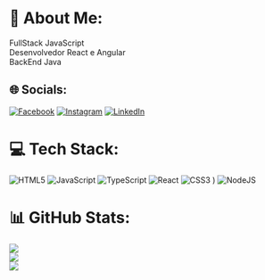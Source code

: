 # 💫 About Me:
FullStack JavaScript<br>Desenvolvedor React e Angular<br>BackEnd Java


## 🌐 Socials:
[![Facebook](https://img.shields.io/badge/Facebook-%231877F2.svg?logo=Facebook&logoColor=white)](https://www.facebook.com/yago.ronchi/) [![Instagram](https://img.shields.io/badge/Instagram-%23E4405F.svg?logo=Instagram&logoColor=white)](https://www.instagram.com/yago.ronchi/) [![LinkedIn](https://img.shields.io/badge/LinkedIn-%230077B5.svg?logo=linkedin&logoColor=white)](https://www.linkedin.com/in/yagoronchi/) 

# 💻 Tech Stack:
![HTML5](https://img.shields.io/badge/html5-%23E34F26.svg?style=for-the-badge&logo=html5&logoColor=white) ![JavaScript](https://img.shields.io/badge/javascript-%23323330.svg?style=for-the-badge&logo=javascript&logoColor=%23F7DF1E) ![TypeScript](https://img.shields.io/badge/typescript-%23007ACC.svg?style=for-the-badge&logo=typescript&logoColor=white) ![React](https://img.shields.io/badge/react-%2320232a.svg?style=for-the-badge&logo=react&logoColor=%2361DAFB)  ![CSS3](https://img.shields.io/badge/css3-%231572B6.svg?style=for-the-badge&logo=css3&logoColor=white) ) ![NodeJS](https://img.shields.io/badge/node.js-6DA55F?style=for-the-badge&logo=node.js&logoColor=white) 
# 📊 GitHub Stats:
![](https://github-readme-stats.vercel.app/api?username=Yagoks5&theme=dark&hide_border=false&include_all_commits=false&count_private=false)<br/>
![](https://github-readme-streak-stats.herokuapp.com/?user=Yagoks5&theme=dark&hide_border=false)<br/>
![](https://github-readme-stats.vercel.app/api/top-langs/?username=Yagoks5&theme=dark&hide_border=false&include_all_commits=false&count_private=false&layout=compact)

<!-- Proudly created with GPRM ( https://gprm.itsvg.in ) -->
